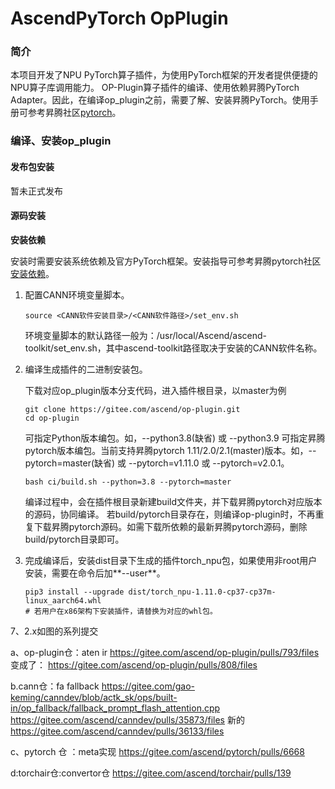 # AscendPyTorch OpPlugin

### 简介

本项目开发了NPU PyTorch算子插件，为使用PyTorch框架的开发者提供便捷的NPU算子库调用能力。
OP-Plugin算子插件的编译、使用依赖昇腾PyTorch Adapter。因此，在编译op\_plugin之前，需要了解、安装昇腾PyTorch。使用手册可参考昇腾社区[pytorch](https://gitee.com/ascend/pytorch/blob/master/README.zh.md)。

### 编译、安装op_plugin

#### 发布包安装
暂未正式发布

#### 源码安装

**安装依赖**

安装时需要安装系统依赖及官方PyTorch框架。安装指导可参考昇腾pytorch社区[安装依赖](https://gitee.com/ascend/pytorch/blob/master/README.zh.md#%E4%BD%BF%E7%94%A8%E6%BA%90%E7%A0%81%E7%BC%96%E8%AF%91%E5%AE%89%E8%A3%85pytorch%E6%A1%86%E6%9E%B6)。

1. 配置CANN环境变量脚本。

   ```
   source <CANN软件安装目录>/<CANN软件路径>/set_env.sh
   ```

   环境变量脚本的默认路径一般为：/usr/local/Ascend/ascend-toolkit/set_env.sh，其中ascend-toolkit路径取决于安装的CANN软件名称。

2. 编译生成插件的二进制安装包。

   下载对应op_plugin版本分支代码，进入插件根目录，以master为例
   ```
   git clone https://gitee.com/ascend/op-plugin.git
   cd op-plugin
   ```
   可指定Python版本编包。如，--python3.8(缺省) 或 --python3.9
   可指定昇腾pytorch版本编包。当前支持昇腾pytorch 1.11/2.0/2.1(master)版本。如，--pytorch=master(缺省) 或 --pytorch=v1.11.0 或 --pytorch=v2.0.1。
   ```
   bash ci/build.sh --python=3.8 --pytorch=master
   ```
   编译过程中，会在插件根目录新建build文件夹，并下载昇腾pytorch对应版本的源码，协同编译。
   若build/pytorch目录存在，则编译op-plugin时，不再重复下载昇腾pytorch源码。如需下载所依赖的最新昇腾pytorch源码，删除build/pytorch目录即可。

3. 完成编译后，安装dist目录下生成的插件torch\_npu包，如果使用非root用户安装，需要在命令后加**--user**。

   ```
   pip3 install --upgrade dist/torch_npu-1.11.0-cp37-cp37m-linux_aarch64.whl
   # 若用户在x86架构下安装插件，请替换为对应的whl包。
   ```


7、2.x如图的系列提交

a、op-plugin仓：aten ir
https://gitee.com/ascend/op-plugin/pulls/793/files
变成了：
https://gitee.com/ascend/op-plugin/pulls/808/files

b.cann仓：fa fallback
https://gitee.com/gao-keming/canndev/blob/actk_sk/ops/built-in/op_fallback/fallback_prompt_flash_attention.cpp
https://gitee.com/ascend/canndev/pulls/35873/files
新的
https://gitee.com/ascend/canndev/pulls/36133/files

c、pytorch 仓 ：meta实现
https://gitee.com/ascend/pytorch/pulls/6668

d:torchair仓:convertor仓
https://gitee.com/ascend/torchair/pulls/139